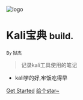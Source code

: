 <!-- _coverpage.md -->

![logo](https://cdn.jsdelivr.net/gh/obentnet/kali-command/cdn/images/logo.png)

# Kali宝典 <small>build.</small>  
<small>By 狱杰</small>

> 记录kali工具使用的笔记

- kali学的好,牢饭吃得早


[Get Started](#前言)
[给个star~](https://github.com/obentnet/kali-command)